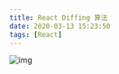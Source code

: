 ```yaml
---
title: React Diffing 算法
date: 2020-03-13 15:23:50
tags: [React]
---
```


![img](https://imbant-blog.oss-cn-shanghai.aliyuncs.com/blog-img/10/React-Diffing-%E7%AE%97%E6%B3%951.png)
